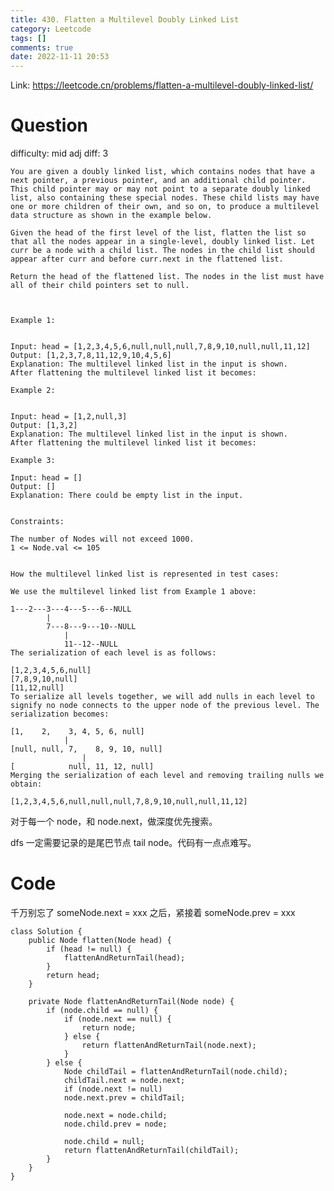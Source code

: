 ```yaml
---
title: 430. Flatten a Multilevel Doubly Linked List
category: Leetcode
tags: []
comments: true
date: 2022-11-11 20:53
---
```




Link: https://leetcode.cn/problems/flatten-a-multilevel-doubly-linked-list/

# Question

difficulty: mid
adj diff: 3

    You are given a doubly linked list, which contains nodes that have a next pointer, a previous pointer, and an additional child pointer. This child pointer may or may not point to a separate doubly linked list, also containing these special nodes. These child lists may have one or more children of their own, and so on, to produce a multilevel data structure as shown in the example below.

    Given the head of the first level of the list, flatten the list so that all the nodes appear in a single-level, doubly linked list. Let curr be a node with a child list. The nodes in the child list should appear after curr and before curr.next in the flattened list.

    Return the head of the flattened list. The nodes in the list must have all of their child pointers set to null.

     

    Example 1:


    Input: head = [1,2,3,4,5,6,null,null,null,7,8,9,10,null,null,11,12]
    Output: [1,2,3,7,8,11,12,9,10,4,5,6]
    Explanation: The multilevel linked list in the input is shown.
    After flattening the multilevel linked list it becomes:

    Example 2:


    Input: head = [1,2,null,3]
    Output: [1,3,2]
    Explanation: The multilevel linked list in the input is shown.
    After flattening the multilevel linked list it becomes:

    Example 3:

    Input: head = []
    Output: []
    Explanation: There could be empty list in the input.
     

    Constraints:

    The number of Nodes will not exceed 1000.
    1 <= Node.val <= 105
     

    How the multilevel linked list is represented in test cases:

    We use the multilevel linked list from Example 1 above:

    1---2---3---4---5---6--NULL
            |
            7---8---9---10--NULL
                |
                11--12--NULL
    The serialization of each level is as follows:

    [1,2,3,4,5,6,null]
    [7,8,9,10,null]
    [11,12,null]
    To serialize all levels together, we will add nulls in each level to signify no node connects to the upper node of the previous level. The serialization becomes:

    [1,    2,    3, 4, 5, 6, null]
                |
    [null, null, 7,    8, 9, 10, null]
                    |
    [            null, 11, 12, null]
    Merging the serialization of each level and removing trailing nulls we obtain:

    [1,2,3,4,5,6,null,null,null,7,8,9,10,null,null,11,12]

对于每一个 node，和 node.next，做深度优先搜索。

dfs 一定需要记录的是尾巴节点 tail node。代码有一点点难写。

# Code

千万别忘了 someNode.next = xxx 之后，紧接着 someNode.prev = xxx

```
class Solution {
    public Node flatten(Node head) {
        if (head != null) {
            flattenAndReturnTail(head);
        }
        return head;
    }

    private Node flattenAndReturnTail(Node node) {
        if (node.child == null) {
            if (node.next == null) {
                return node;
            } else {
                return flattenAndReturnTail(node.next);
            }
        } else {
            Node childTail = flattenAndReturnTail(node.child);
            childTail.next = node.next;
            if (node.next != null)
            node.next.prev = childTail;

            node.next = node.child;
            node.child.prev = node;

            node.child = null;
            return flattenAndReturnTail(childTail);
        }
    }
}
```
